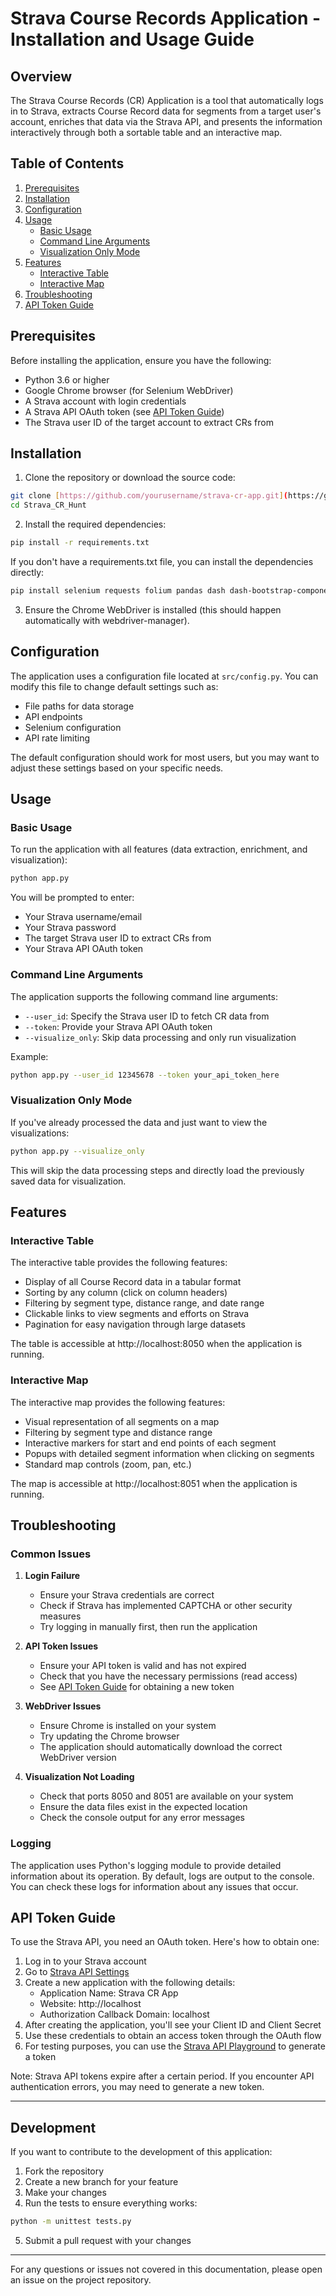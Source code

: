 # Strava Course Records Application - Installation and Usage Guide

## Overview

The Strava Course Records (CR) Application is a tool that automatically logs in to Strava, extracts Course Record data for segments from a target user's account, enriches that data via the Strava API, and presents the information interactively through both a sortable table and an interactive map.

## Table of Contents

1. [Prerequisites](#prerequisites)
2. [Installation](#installation)
3. [Configuration](#configuration)
4. [Usage](#usage)
   - [Basic Usage](#basic-usage)
   - [Command Line Arguments](#command-line-arguments)
   - [Visualization Only Mode](#visualization-only-mode)
5. [Features](#features)
   - [Interactive Table](#interactive-table)
   - [Interactive Map](#interactive-map)
6. [Troubleshooting](#troubleshooting)
7. [API Token Guide](#api-token-guide)

## Prerequisites

Before installing the application, ensure you have the following:

- Python 3.6 or higher
- Google Chrome browser (for Selenium WebDriver)
- A Strava account with login credentials
- A Strava API OAuth token (see [API Token Guide](#api-token-guide))
- The Strava user ID of the target account to extract CRs from

## Installation

1. Clone the repository or download the source code:

```bash
git clone [https://github.com/yourusername/strava-cr-app.git](https://github.com/masj3107/Strava_CR_Hunt)
cd Strava_CR_Hunt
```

2. Install the required dependencies:

```bash
pip install -r requirements.txt
```

If you don't have a requirements.txt file, you can install the dependencies directly:

```bash
pip install selenium requests folium pandas dash dash-bootstrap-components webdriver-manager
```

3. Ensure the Chrome WebDriver is installed (this should happen automatically with webdriver-manager).

## Configuration

The application uses a configuration file located at `src/config.py`. You can modify this file to change default settings such as:

- File paths for data storage
- API endpoints
- Selenium configuration
- API rate limiting

The default configuration should work for most users, but you may want to adjust these settings based on your specific needs.

## Usage

### Basic Usage

To run the application with all features (data extraction, enrichment, and visualization):

```bash
python app.py
```

You will be prompted to enter:
- Your Strava username/email
- Your Strava password
- The target Strava user ID to extract CRs from
- Your Strava API OAuth token

### Command Line Arguments

The application supports the following command line arguments:

- `--user_id`: Specify the Strava user ID to fetch CR data from
- `--token`: Provide your Strava API OAuth token
- `--visualize_only`: Skip data processing and only run visualization

Example:

```bash
python app.py --user_id 12345678 --token your_api_token_here
```

### Visualization Only Mode

If you've already processed the data and just want to view the visualizations:

```bash
python app.py --visualize_only
```

This will skip the data processing steps and directly load the previously saved data for visualization.

## Features

### Interactive Table

The interactive table provides the following features:

- Display of all Course Record data in a tabular format
- Sorting by any column (click on column headers)
- Filtering by segment type, distance range, and date range
- Clickable links to view segments and efforts on Strava
- Pagination for easy navigation through large datasets

The table is accessible at http://localhost:8050 when the application is running.

### Interactive Map

The interactive map provides the following features:

- Visual representation of all segments on a map
- Filtering by segment type and distance range
- Interactive markers for start and end points of each segment
- Popups with detailed segment information when clicking on segments
- Standard map controls (zoom, pan, etc.)

The map is accessible at http://localhost:8051 when the application is running.

## Troubleshooting

### Common Issues

1. **Login Failure**
   - Ensure your Strava credentials are correct
   - Check if Strava has implemented CAPTCHA or other security measures
   - Try logging in manually first, then run the application

2. **API Token Issues**
   - Ensure your API token is valid and has not expired
   - Check that you have the necessary permissions (read access)
   - See [API Token Guide](#api-token-guide) for obtaining a new token

3. **WebDriver Issues**
   - Ensure Chrome is installed on your system
   - Try updating the Chrome browser
   - The application should automatically download the correct WebDriver version

4. **Visualization Not Loading**
   - Check that ports 8050 and 8051 are available on your system
   - Ensure the data files exist in the expected location
   - Check the console output for any error messages

### Logging

The application uses Python's logging module to provide detailed information about its operation. By default, logs are output to the console. You can check these logs for information about any issues that occur.

## API Token Guide

To use the Strava API, you need an OAuth token. Here's how to obtain one:

1. Log in to your Strava account
2. Go to [Strava API Settings](https://www.strava.com/settings/api)
3. Create a new application with the following details:
   - Application Name: Strava CR App
   - Website: http://localhost
   - Authorization Callback Domain: localhost
4. After creating the application, you'll see your Client ID and Client Secret
5. Use these credentials to obtain an access token through the OAuth flow
6. For testing purposes, you can use the [Strava API Playground](https://developers.strava.com/playground/) to generate a token

Note: Strava API tokens expire after a certain period. If you encounter API authentication errors, you may need to generate a new token.

---

## Development

If you want to contribute to the development of this application:

1. Fork the repository
2. Create a new branch for your feature
3. Make your changes
4. Run the tests to ensure everything works:

```bash
python -m unittest tests.py
```

5. Submit a pull request with your changes

---

For any questions or issues not covered in this documentation, please open an issue on the project repository.
